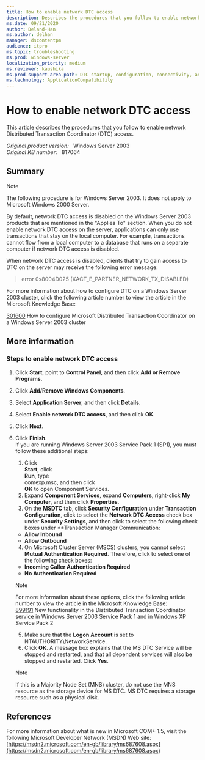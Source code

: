 ```yaml
---
title: How to enable network DTC access
description: Describes the procedures that you follow to enable network Distributed Transaction Coordinator (DTC) access
ms.date: 09/21/2020
author: Deland-Han
ms.author: delhan 
manager: dscontentpm
audience: itpro
ms.topic: troubleshooting
ms.prod: windows-server
localization_priority: medium
ms.reviewer: kaushika
ms.prod-support-area-path: DTC startup, configuration, connectivity, and cluster
ms.technology: ApplicationCompatibility
---
```

# How to enable network DTC access  

This article describes the procedures that you follow to enable network Distributed Transaction Coordinator (DTC) access.  

_Original product version:_ &nbsp; Windows Server 2003  
_Original KB number:_ &nbsp; 817064

## Summary

> [!NOTE]
> The following procedure is for Windows Server 2003. It does not apply to Microsoft Windows 2000 Server.

By default, network DTC access is disabled on the Windows Server 2003 products that are mentioned in the "Applies To" section. When you do not enable network DTC access on the server, applications can only use transactions that stay on the local computer. For example, transactions cannot flow from a local computer to a database that runs on a separate computer if network DTC access is disabled.

When network DTC access is disabled, clients that try to gain access to DTC on the server may receive the following error message:  
>error 0x8004D025 (XACT_E_PARTNER_NETWORK_TX_DISABLED)  

 For more information about how to configure DTC on a Windows Server 2003 cluster, click the following article number to view the article in the Microsoft Knowledge Base:

[301600](https://support.microsoft.com/help/301600) How to configure Microsoft Distributed Transaction Coordinator on a Windows Server 2003 cluster  

## More information

### Steps to enable network DTC access


1. Click **Start**, point to
 **Control Panel**, and then click **Add or Remove Programs**.
2. Click **Add/Remove Windows Components**.
3. Select **Application Server**, and then click
 **Details**.
4. Select **Enable network DTC access**, and then click **OK**.
5. Click **Next**.
6. Click **Finish**.  
   If you are running Windows Server 2003 Service Pack 1 (SP1), you must follow these additional steps:  
    1. Click  
    **Start**, click  
    **Run**, type  
    comexp.msc, and then click  
    **OK** to open Component Services.  
    2. Expand **Component Services**, expand **Computers**, right-click **My Computer**, and then click **Properties**.
    3. On the **MSDTC** tab, click **Security Configuration** under **Transaction Configuration**, click to select the **Network DTC Access** check box under **Security Settings**, and then click to select the following check boxes under **Transaction Manager Communication:
   - **Allow Inbound**  
   - **Allow Outbound** 
   4. On Microsoft Cluster Server (MSCS) clusters, you cannot select **Mutual Authentication Required**. Therefore, click to select one of the following check boxes:
   - **Incoming Caller Authentication Required**  
   - **No Authentication Required**  
   > [!NOTE]
   > For more information about these options, click the following article number to view the article in the Microsoft Knowledge Base:  
    [899191](https://support.microsoft.com/help/899191) New functionality in the Distributed Transaction Coordinator service in Windows Server 2003 Service Pack 1 and in Windows XP Service Pack 2  

    5. Make sure that the **Logon Account** is set to NTAUTHORITY\NetworkService.
    6. Click **OK**. A message box explains that the MS DTC Service will be stopped and restarted, and that all dependent services will also be stopped and restarted. Click **Yes**.

   > [!NOTE]
   > If this is a Majority Node Set (MNS) cluster, do not use the MNS resource as the storage device for MS DTC. MS DTC requires a storage resource such as a physical disk.

## References

For more information about what is new in Microsoft COM+ 1.5, visit the following Microsoft Developer Network (MSDN) Web site:  
[https://msdn2.microsoft.com/en-gb/library/ms687608.aspx](https://msdn2.microsoft.com/en-gb/library/ms687608.aspx)
